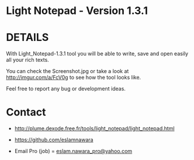 # Light Notepad - Version 1.3.1

# DETAILS

With Light_Notepad-1.3.1 tool you will be able to write, save and open easily all your rich texts.

You can check the Screenshot.jpg or take a look at http://imgur.com/a/FcV0g to see how the tool looks like.

Feel free to report any bug or development ideas.

# Contact

- http://plume.dexode.free.fr/tools/light_notepad/light_notepad.html

- https://github.com/eslamnawara

- Email Pro (job) = eslam.nawara_pro@yahoo.com
